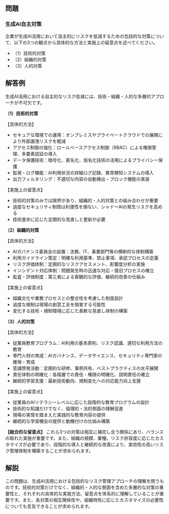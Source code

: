 ## 問題
### 生成AI自主対策
企業が生成AI活用において自主的にリスクを低減するための包括的な対策について、以下の3つの観点から具体的な方法と実施上の留意点を述べてください。

- （1）技術的対策
- （2）組織的対策  
- （3）人的対策

## 解答例
生成AI活用における自主的なリスク低減には、技術・組織・人的な多層的アプローチが不可欠です。

**（1）技術的対策**

【具体的方法】
- セキュアな環境での運用：オンプレミスやプライベートクラウドでの展開により外部漏洩リスクを軽減
- アクセス制御の強化：ロールベースアクセス制御（RBAC）による権限管理、多要素認証の導入
- データ保護技術：暗号化、匿名化、仮名化技術の活用によるプライバシー保護
- 監視・ログ機能：AI利用状況の詳細ログ記録、異常検知システムの導入
- 出力フィルタリング：不適切な内容の自動検出・ブロック機能の実装

【実施上の留意点】
- 技術的対策のみでは限界があり、組織的・人的対策との組み合わせが重要
- 過度なセキュリティ制限は利便性を損ない、シャドーAIの発生リスクを高める
- 技術進歩に応じた定期的な見直しと更新が必要

**（2）組織的対策**

【具体的方法】
- AIガバナンス委員会の設置：法務、IT、事業部門等の横断的な体制構築
- 利用ガイドライン策定：明確な利用基準、禁止事項、承認プロセスの定義
- リスク評価体制：定期的なリスクアセスメント、影響度分析の実施
- インシデント対応体制：問題発生時の迅速な対応・復旧プロセスの確立
- 監査・評価制度：第三者による客観的な評価、継続的改善の仕組み

【実施上の留意点】
- 組織文化や業務プロセスとの整合性を考慮した制度設計
- 過度な規制は現場の創意工夫を阻害する可能性
- 変化する技術・規制環境に応じた柔軟な見直し体制の構築

**（3）人的対策**

【具体的方法】
- 従業員教育プログラム：AI利用の基本原則、リスク認識、適切な利用方法の教育
- 専門人材の育成：AIガバナンス、データサイエンス、セキュリティ専門家の確保・育成
- 意識啓発活動：定期的な研修、事例共有、ベストプラクティスの水平展開
- 責任体制の明確化：各階層での責任・権限の明確化、説明責任の確立
- 継続的学習支援：最新技術動向、規制変化への対応能力向上支援

【実施上の留意点】
- 従業員のAIリテラシーレベルに応じた段階的な教育プログラムの設計
- 技術的な知識だけでなく、倫理的・法的側面の理解促進
- 現場の実情を踏まえた実践的な教育内容の提供
- 継続的な学習機会の提供と動機付けの仕組み構築

**【総合的な留意点】**
これら3つの対策は相互に補完し合う関係にあり、バランスの取れた実施が重要です。また、組織の規模、業種、リスク許容度に応じたカスタマイズが必要であり、段階的な導入と継続的な改善により、実効性の高いリスク管理体制を構築することが求められます。

## 解説
この問題は、生成AI活用における包括的なリスク管理アプローチの理解を問うものです。技術的対策だけでなく、組織的・人的な側面を含めた多層的な対策の重要性と、それぞれの具体的な実施方法、留意点を体系的に理解していることが重要です。また、各対策の相互関係性や、組織特性に応じたカスタマイズの必要性についても言及できることが求められます。 
